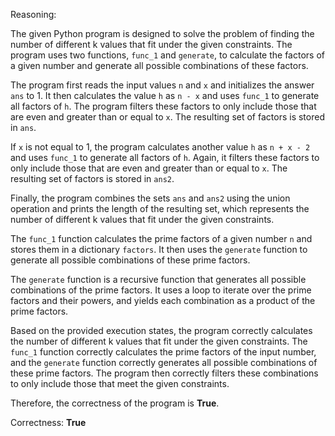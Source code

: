 Reasoning:

The given Python program is designed to solve the problem of finding the number of different k values that fit under the given constraints. The program uses two functions, `func_1` and `generate`, to calculate the factors of a given number and generate all possible combinations of these factors.

The program first reads the input values `n` and `x` and initializes the answer `ans` to 1. It then calculates the value `h` as `n - x` and uses `func_1` to generate all factors of `h`. The program filters these factors to only include those that are even and greater than or equal to `x`. The resulting set of factors is stored in `ans`.

If `x` is not equal to 1, the program calculates another value `h` as `n + x - 2` and uses `func_1` to generate all factors of `h`. Again, it filters these factors to only include those that are even and greater than or equal to `x`. The resulting set of factors is stored in `ans2`.

Finally, the program combines the sets `ans` and `ans2` using the union operation and prints the length of the resulting set, which represents the number of different k values that fit under the given constraints.

The `func_1` function calculates the prime factors of a given number `n` and stores them in a dictionary `factors`. It then uses the `generate` function to generate all possible combinations of these prime factors.

The `generate` function is a recursive function that generates all possible combinations of the prime factors. It uses a loop to iterate over the prime factors and their powers, and yields each combination as a product of the prime factors.

Based on the provided execution states, the program correctly calculates the number of different k values that fit under the given constraints. The `func_1` function correctly calculates the prime factors of the input number, and the `generate` function correctly generates all possible combinations of these prime factors. The program then correctly filters these combinations to only include those that meet the given constraints.

Therefore, the correctness of the program is **True**.

Correctness: **True**